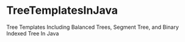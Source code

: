 # TreeTemplatesInJava

Tree Templates Including Balanced Trees, Segment Tree, and Binary Indexed Tree In Java
